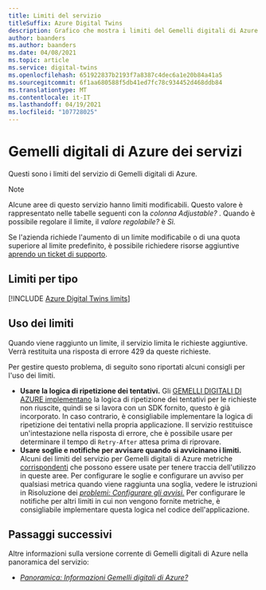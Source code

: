 ```yaml
---
title: Limiti del servizio
titleSuffix: Azure Digital Twins
description: Grafico che mostra i limiti del Gemelli digitali di Azure servizio.
author: baanders
ms.author: baanders
ms.date: 04/08/2021
ms.topic: article
ms.service: digital-twins
ms.openlocfilehash: 651922837b2193f7a8387c4dec6a1e20b84a41a5
ms.sourcegitcommit: 6f1aa680588f5db41ed7fc78c934452d468ddb84
ms.translationtype: MT
ms.contentlocale: it-IT
ms.lasthandoff: 04/19/2021
ms.locfileid: "107728025"
---
```

# <a name="azure-digital-twins-service-limits"></a>Gemelli digitali di Azure dei servizi

Questi sono i limiti del servizio di Gemelli digitali di Azure.

> [!NOTE]
> Alcune aree di questo servizio hanno limiti modificabili. Questo valore è rappresentato nelle tabelle seguenti con la *colonna Adjustable?* . Quando è possibile regolare il limite, il *valore regolabile?* è *Sì.*
>
> Se l'azienda richiede l'aumento di un limite modificabile o di una quota superiore al limite predefinito, è possibile richiedere risorse aggiuntive [aprendo un ticket di supporto](https://ms.portal.azure.com/#blade/Microsoft_Azure_Support/HelpAndSupportBlade/newsupportrequest).

## <a name="limits-by-type"></a>Limiti per tipo

[!INCLUDE [Azure Digital Twins limits](../../includes/digital-twins-limits.md)]

## <a name="working-with-limits"></a>Uso dei limiti

Quando viene raggiunto un limite, il servizio limita le richieste aggiuntive. Verrà restituita una risposta di errore 429 da queste richieste.

Per gestire questo problema, di seguito sono riportati alcuni consigli per l'uso dei limiti.
* **Usare la logica di ripetizione dei tentativi.** Gli [GEMELLI DIGITALI DI AZURE implementano](how-to-use-apis-sdks.md) la logica di ripetizione dei tentativi per le richieste non riuscite, quindi se si lavora con un SDK fornito, questo è già incorporato. In caso contrario, è consigliabile implementare la logica di ripetizione dei tentativi nella propria applicazione. Il servizio restituisce un'intestazione nella risposta di errore, che è possibile usare per determinare il tempo di `Retry-After` attesa prima di riprovare.
* **Usare soglie e notifiche per avvisare quando si avvicinano i limiti.** Alcuni dei limiti del servizio per Gemelli digitali di Azure metriche [corrispondenti](troubleshoot-metrics.md) che possono essere usate per tenere traccia dell'utilizzo in queste aree. Per configurare le soglie e configurare un avviso per qualsiasi metrica quando viene raggiunta una soglia, vedere le istruzioni in Risoluzione dei [*problemi: Configurare gli avvisi.*](troubleshoot-alerts.md) Per configurare le notifiche per altri limiti in cui non vengono fornite metriche, è consigliabile implementare questa logica nel codice dell'applicazione.

## <a name="next-steps"></a>Passaggi successivi

Altre informazioni sulla versione corrente di Gemelli digitali di Azure nella panoramica del servizio:
* [*Panoramica: Informazioni Gemelli digitali di Azure?*](overview.md)
